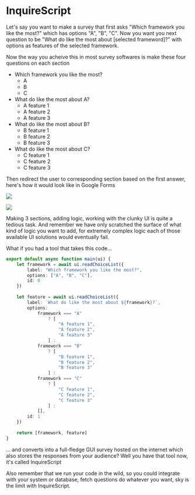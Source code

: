 # InquireScript

Let's say you want to make a survey that first asks "Which framework you like the most?" which has options "A", "B", "C". Now you want you next question to be "What do like the most about [selected frameword]?" with options as features of the selected framework.

Now the way you acheive this in most survey softwares is make these four questions on each section

- Which framework you like the most?
    * A
    * B
    * C
- What do like the most about A?
    * A feature 1
    * A feature 2
    * A feature 3
- What do like the most about B?
    * B feature 1
    * B feature 2
    * B feature 3
- What do like the most about C?
    * C feature 1
    * C feature 2
    * C feature 3

Then redirect the user to corresponding section based on the first answer, here's how it would look like in Google Forms

![](https://i.imgur.com/2191rrW.png)

![](https://i.imgur.com/RFSMiWr.png)

Making 3 sections, adding logic, working with the clunky UI is quite a tedious task. And remember we have only scratched the surface of what kind of logic you want to add, for extremely complex logic each of those available UI solutions would eventually fail.


What if you had a tool that takes this code...

```typescript
export default async function main(ui) {
    let framework = await ui.readChoiceList({
        label: "Which framework you like the most?",
        options: ["A", "B", "C"],
        id: 0
    })
    
    let feature = await ui.readChoiceList({
        label: `What do like the most about ${framework}?`,
        options:
            framework === "A"
                ? [
                    "A feature 1",
                    "A feature 2",
                    "A feature 3"
                ] :
            framework === "B"
                ? [
                    "B feature 1",
                    "B feature 2",
                    "B feature 3"
                ] :
            framework === "C"
                ? [
                    "C feature 1",
                    "C feature 2",
                    "C feature 3"
                ] :
            [],
        id: 1
    })
    
    return [framework, feature]
}
```

... and converts into a full-fledge GUI survey hosted on the internet which also stores the responses from your audience?
Well you have that tool now, it's called InquireScript

Also remember that we run your code in the wild, so you could integrate with your system or database, fetch questions do whatever you want, sky is the limit with InquireScript.
